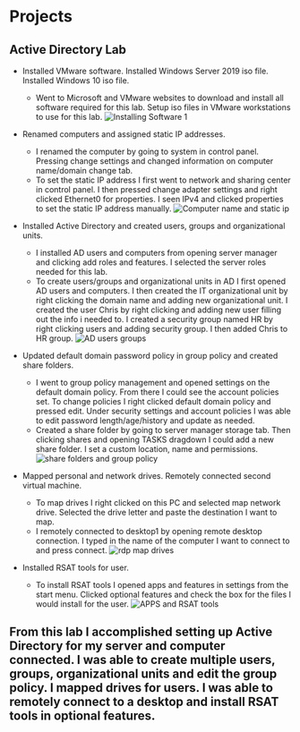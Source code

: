 # Projects
## Active Directory Lab
- Installed VMware software. Installed Windows Server 2019 iso file. Installed Windows 10 iso file.
  - Went to Microsoft and VMware websites to download and install all software required for this lab. Setup iso files in VMware workstations to use for this lab.
![Installing Software 1](https://user-images.githubusercontent.com/78772836/222373149-84f4e00f-3b31-450e-bcfe-c0125149cf83.png)

- Renamed computers and assigned static IP addresses.
  - I renamed the computer by going to system in control panel. Pressing change settings and changed information on computer name/domain change tab.
  - To set the static IP address I first went to network and sharing center in control panel. I then pressed change adapter settings and right clicked Ethernet0 for properties. I seen IPv4 and clicked properties to set the static IP address manually.
  ![Computer name and static ip](https://user-images.githubusercontent.com/78772836/222377325-c6051fb0-a66c-4cf6-8777-2a7a36e6c9d7.png)

- Installed Active Directory and created users, groups and organizational units. 
  - I installed AD users and computers from opening server manager and clicking add roles and features. I selected the server roles needed for this lab.
  - To create users/groups and organizational units in AD I first opened AD users and computers. I then created the IT organizational unit by right clicking the domain name and adding new organizational unit. I created the user Chris by right clicking and adding new user filling out the info i needed to. I created a security group named HR by right clicking users and adding security group. I then added Chris to HR group.
![AD users groups](https://user-images.githubusercontent.com/78772836/222380565-f7f5e609-c8b8-4a7c-834b-7aa5fdfc3655.png)

- Updated default domain password policy in group policy and created share folders. 
  - I went to group policy management and opened settings on the default domain policy. From there I could see the account policies set. To change policies I right clicked default domain policy and pressed edit. Under security settings and account policies I was able to edit password length/age/history and update as needed.
  - Created a share folder by going to server manager storage tab. Then clicking shares and opening TASKS dragdown I could add a new share folder. I set a custom location, name and permissions.
![share folders and group policy](https://user-images.githubusercontent.com/78772836/222386146-014777b8-6bb8-4233-bf81-38a5c6f510a4.png)

- Mapped personal and network drives. Remotely connected second virtual machine.
  - To map drives I right clicked on this PC and selected map network drive. Selected the drive letter and paste the destination I want to map.
  - I remotely connected to desktop1 by opening remote desktop connection. I typed in the name of the computer I want to connect to and press connect.
![rdp map drives](https://user-images.githubusercontent.com/78772836/222390597-3ad556fd-9c3c-440c-b438-f46a2711dd94.png)

- Installed RSAT tools for user. 
  - To install RSAT tools I opened apps and features in settings from the start menu. Clicked optional features and check the box for the files I would install for the user.
![APPS and RSAT tools](https://user-images.githubusercontent.com/78772836/222392174-d495f9e2-6fc6-42ae-a931-79738086fee7.png)

## From this lab I accomplished setting up Active Directory for my server and computer connected. I was able to create multiple users, groups, organizational units and edit the group policy. I mapped drives for users. I was able to remotely connect to a desktop and install RSAT tools in optional features.


